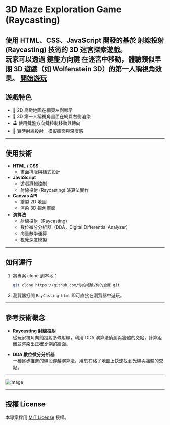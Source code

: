 # 3D Maze Exploration Game (Raycasting)

使用 HTML、CSS、JavaScript 開發的基於 **射線投射 (Raycasting)** 技術的 3D 迷宮探索遊戲。  
玩家可以透過 **鍵盤方向鍵** 在迷宮中移動，體驗類似早期 3D 遊戲（如 Wolfenstein 3D）的第一人稱視角效果。
<a href="https://opming7788.github.io/RayCastingMazeGame/RayCasting.html">開始遊玩</a>
---

## 遊戲特色

- 🧭 2D 鳥瞰地圖在網頁左側顯示
- 🎯 3D 第一人稱視角畫面在網頁右側渲染
- 🕹️ 使用鍵盤方向鍵控制移動與轉向
- 🧱 實時射線投射，模擬牆面與深度感

---

## 使用技術

- **HTML / CSS**
  - 畫面排版與樣式設計
- **JavaScript**
  - 遊戲邏輯控制
  - 射線投射 (Raycasting) 演算法實作
- **Canvas API**
  - 繪製 2D 地圖
  - 渲染 3D 視角畫面
- **演算法**
  - 射線投射（Raycasting）
  - 數位微分分析器（DDA，Digital Differential Analyzer）
  - 向量數學運算
  - 視覺深度模擬

---

## 如何運行

1. 將專案 clone 到本地：
    ```bash
    git clone https://github.com/你的帳號/你的倉庫.git
    ```
2. 瀏覽器打開 `RayCasting.html` 即可直接在瀏覽器中遊玩。

---

## 參考技術概念

- **Raycasting 射線投射**  
  從玩家視角向前投射多條射線，利用 DDA 演算法偵測與牆體的交點，計算距離並渲染出正確比例的牆面。
  
- **DDA 數位微分分析器**  
  一種逐步推進的線段穿越演算法，用於在格子地圖上快速找到光線與牆體的交點。

---

![image](https://github.com/user-attachments/assets/9ea4bc37-8cb0-4c3b-befd-031c7832fd0b)


---

## 授權 License

本專案採用 [MIT License](LICENSE) 授權。

